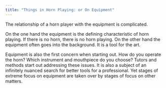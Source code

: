 ```yaml
---
title: "Things in Horn Playing: or On Equipment"
---
```


The relationship of a horn player with the equipment is complicated.

On the one hand the equipment is the defining characteristic of horn playing. If there is no horn, there is no horn playing. On the other hand the equipment often goes into the background. It is a tool for the art.

Equipment is also the first concern when starting out. How do you operate the horn? Which instrument and mouthpiece do you choose? Tutors and methods start out addressing these issues. It is also a subject of an infinitely nuanced search for better tools for a professional. Yet stages of extreme focus on equipment are taken over by stages of focus on other matters.
